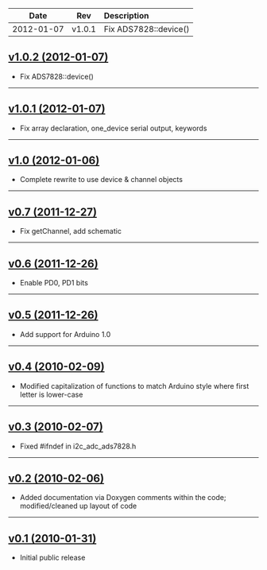 Date | Rev | Description
:---:|:---:|:-----------
2012-01-07 | v1.0.1 | Fix ADS7828::device()

## [v1.0.2 (2012-01-07)](/2-718/i2c_adc_ads7828/tree/v1.0.2)
- Fix ADS7828::device()

---
## [v1.0.1 (2012-01-07)](/2-718/i2c_adc_ads7828/tree/v1.0.1)
- Fix array declaration, one_device serial output, keywords

---
## [v1.0 (2012-01-06)](/2-718/i2c_adc_ads7828/tree/v1.0)
- Complete rewrite to use device & channel objects

---
## [v0.7 (2011-12-27)](/2-718/i2c_adc_ads7828/tree/v0.7)
- Fix getChannel, add schematic

---
## [v0.6 (2011-12-26)](/2-718/i2c_adc_ads7828/tree/v0.6)
- Enable PD0, PD1 bits

---
## [v0.5 (2011-12-26)](/2-718/i2c_adc_ads7828/tree/v0.5)
- Add support for Arduino 1.0

---
## [v0.4 (2010-02-09)](/2-718/i2c_adc_ads7828/tree/v0.4)
- Modified capitalization of functions to match Arduino style where first letter is lower-case

---
## [v0.3 (2010-02-07)](/2-718/i2c_adc_ads7828/tree/v0.3)
- Fixed #ifndef in i2c_adc_ads7828.h

---
## [v0.2 (2010-02-06)](/2-718/i2c_adc_ads7828/tree/v0.2)
- Added documentation via Doxygen comments within the code; modified/cleaned up layout of code

---
## [v0.1 (2010-01-31)](/2-718/i2c_adc_ads7828/tree/v0.1)
- Initial public release
